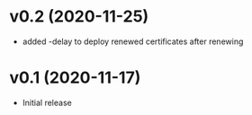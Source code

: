 # v0.2 (2020-11-25)

- added -delay to deploy renewed certificates <days> after renewing

# v0.1 (2020-11-17)

- Initial release
